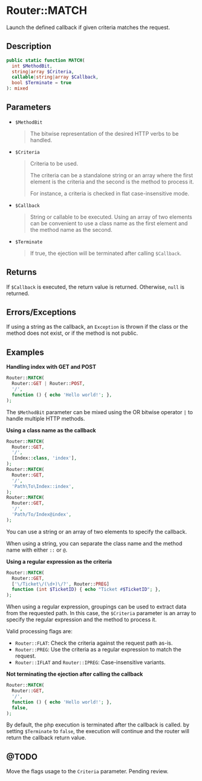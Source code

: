 # Router::MATCH

Launch the defined callback if given criteria matches the request.

## Description

```php
public static function MATCH(
  int $MethodBit,
  string|array $Criteria,
  callable|string|array $Callback,
  bool $Terminate = true
): mixed
```

## Parameters

- `$MethodBit`
  > The bitwise representation of the desired HTTP verbs to be handled.
- `$Criteria`
  > Criteria to be used.
  >
  > The criteria can be a standalone string or an array where the first
  > element is the criteria and the second is the method to process it.
  >
  > For instance, a criteria is checked in flat case-insensitive mode.
- `$Callback`
  > String or callable to be executed. Using an array of two elements
  > can be convenient to use a class name as the first element and the
  > method name as the second.
- `$Terminate`
  > If true, the ejection will be terminated after calling `$Callback`.

## Returns

If `$Callback` is executed, the return value is returned. Otherwise,
`null` is returned.

## Errors/Exceptions

If using a string as the callback, an `Exception` is thrown if the
class or the method does not exist, or if the method is not public.

## Examples

**Handling index with GET and POST**

```php
Router::MATCH(
  Router::GET | Router::POST,
  '/',
  function () { echo 'Hello world!'; },
);
```

The `$MethodBit` parameter can be mixed using the OR bitwise operator `|`
to handle multiple HTTP methods.

**Using a class name as the callback**

```php
Router::MATCH(
  Router::GET,
  '/',
  [Index::class, 'index'],
);
Router::MATCH(
  Router::GET,
  '/',
  'Path\To\Index::index',
);
Router::MATCH(
  Router::GET,
  '/',
  'Path/To/Index@index',
);
```

You can use a string or an array of two elements to specify the callback.

When using a string, you can separate the class name and the method name
with either `::` or `@`.

**Using a regular expression as the criteria**

```php
Router::MATCH(
  Router::GET,
  ['\/Ticket\/(\d+)\/?', Router::PREG]
  function (int $TicketID) { echo "Ticket #$TicketID"; },
);
```

When using a regular expression, groupings can be used to extract data from
the requested path. In this case, the `$Criteria` parameter is an array
to specify the regular expression and the method to process it.

Valid processing flags are:
- `Router::FLAT`: Check the criteria against the request path as-is.
- `Router::PREG`: Use the criteria as a regular expression to match the request.
- `Router::IFLAT` and `Router::IPREG`: Case-insensitive variants.

**Not terminating the ejection after calling the callback**

```php
Router::MATCH(
  Router::GET,
  '/',
  function () { echo 'Hello world!'; },
  false,
);
```

By default, the php execution is terminated after the callback is called.
by setting `$Terminate` to `false`, the execution will continue and the
router will return the callback return value.

## @TODO

Move the flags usage to the `Criteria` parameter. Pending review.

